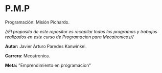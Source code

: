 # P.M.P
Programación: Misión Pichardo.

*//El proposito de este repositor es recopilar todos los programas y trabajos realizados en este curso de Programacion para Mecatronicos//*

**Autor:** Javier Arturo Paredes Kanwinkel.

**Carrera:** Mecatronica.

**Meta:** "Emprendimiento en programacion"
